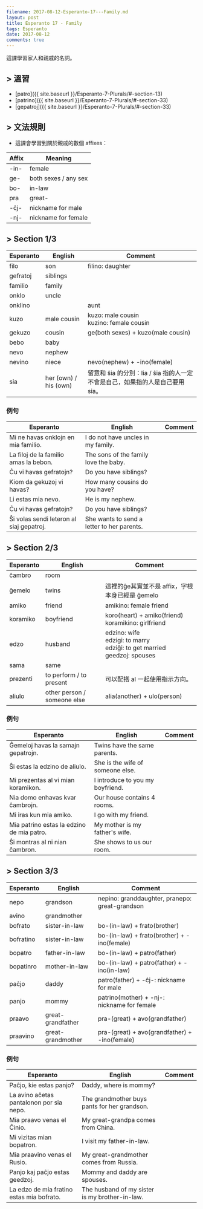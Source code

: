 ```yaml
---
filename: 2017-08-12-Esperanto-17---Family.md
layout: post
title: Esperanto 17 - Family
tags: Esperanto
date: 2017-08-12
comments: true
---
```


這課學習家人和親戚的名詞。

## > 溫習
* [patro]({{ site.baseurl }}/Esperanto-7-Plurals/#-section-13)
* [patrino]({{ site.baseurl }}/Esperanto-7-Plurals/#-section-33)
* [gepatroj]({{ site.baseurl }}/Esperanto-7-Plurals/#-section-33)

## > 文法規則
* 這課會學習到關於親戚的數個 affixes：

|Affix|Meaning|
|---|---|
|-in-|female|
|ge-|both sexes / any sex|
|bo-|in-law|
|pra|great-|
|-ĉj-|nickname for male|
|-nj-|nickname for female|

## > Section 1/3

|Esperanto|English|Comment|
|---|---|---|
|filo|son|filino: daughter|
|gefratoj|siblings||
|familio|family||
|onklo|uncle||
|onklino||aunt|
|kuzo|male cousin|kuzo: male cousin<br/>kuzino: female cousin|
|gekuzo|cousin|ge(both sexes) + kuzo(male cousin)|
|bebo|baby||
|nevo|nephew||
|nevino|niece|nevo(nephew) + -ino(female)|
|sia|her (own) / his (own)|留意和 ŝia 的分別：lia / ŝia 指的人一定不會是自己，如果指的人是自己要用 sia。|

### 例句

|Esperanto|English|Comment|
|---|---|---|
|Mi ne havas onklojn en mia familio.|I do not have uncles in my family.||
|La filoj de la familio amas la bebon.|The sons of the family love the baby.||
|Ĉu vi havas gefratojn?|Do you have siblings?||
|Kiom da gekuzoj vi havas?|How many cousins do you have?||
|Li estas mia nevo.|He is my nephew.||
|Ĉu vi havas gefratojn?|Do you have siblings?||
|Ŝi volas sendi leteron al siaj gepatroj.|She wants to send a letter to her parents.||

## > Section 2/3

|Esperanto|English|Comment|
|---|---|---|
|ĉambro|room||
|ĝemelo|twins|這裡的ĝe其實並不是 affix，字根本身已經是 ĝemelo|
|amiko|friend|amikino: female friend|
|koramiko|boyfriend|koro(heart) + amiko(friend)<br/>koramikino: girlfriend|
|edzo|husband|edzino: wife<br/>edzigi: to marry<br/>edziĝi: to get married<br/>geedzoj: spouses|
|sama|same||
|prezenti|to perform / to present|可以配搭 al 一起使用指示方向。|
|aliulo|other person / someone else|alia(another) + ulo(person)|

### 例句

|Esperanto|English|Comment|
|---|---|---|
|Ĝemeloj havas la samajn gepatrojn.|Twins have the same parents.||
|Ŝi estas la edzino de aliulo.|She is the wife of someone else.||
|Mi prezentas al vi mian koramikon.|I introduce to you my boyfriend.||
|Nia domo enhavas kvar ĉambrojn.|Our house contains 4 rooms.||
|Mi iras kun mia amiko.|I go with my friend.||
|Mia patrino estas la edzino de mia patro.|My mother is my father's wife.||
|Ŝi montras al ni nian ĉambron.|She shows to us our room.||

## > Section 3/3

|Esperanto|English|Comment|
|---|---|---|
|nepo|grandson|nepino: granddaughter, pranepo: great-grandson|
|avino|grandmother||
|bofrato|sister-in-law|bo-(in-law) + frato(brother)|
|bofratino|sister-in-law|bo-(in-law) + frato(brother) + -ino(female)|
|bopatro|father-in-law|bo-(in-law) + patro(father)|
|bopatinro|mother-in-law|bo-(in-law) + patro(father) + -ino(in-law)|
|paĉjo|daddy|patro(father) + -ĉj-: nickname for male|
|panjo|mommy|patrino(mother) + -nj-: nickname for female|
|praavo|great-grandfather|pra-(great) + avo(grandfather)|
|praavino|great-grandmother|pra-(great) + avo(grandfather) + -ino(female)|

### 例句

|Esperanto|English|Comment|
|---|---|---|
|Paĉjo, kie estas panjo?|Daddy, where is mommy?||
|La avino aĉetas pantalonon por sia nepo.|The grandmother buys pants for her grandson.||
|Mia praavo venas el Ĉinio.|My great-grandpa comes from China.||
|Mi vizitas mian bopatron.|I visit my father-in-law.||
|Mia praavino venas el Rusio.|My great-grandmother comes from Russia.||
|Panjo kaj paĉjo estas geedzoj.|Mommy and daddy are spouses.|
|La edzo de mia fratino estas mia bofrato.|The husband of my sister is my brother-in-law.||
